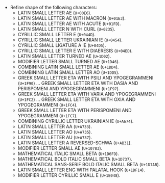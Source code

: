 * Refine shape of the following characters:
  - LATIN SMALL LETTER AE (`U+00E6`).
  - LATIN SMALL LETTER AE WITH MACRON (`U+01E3`).
  - LATIN SMALL LETTER AE WITH ACUTE (`U+01FD`).
  - LATIN SMALL LETTER N WITH CURL (`U+0235`).
  - CYRILLIC SMALL LETTER E (`U+044D`).
  - CYRILLIC SMALL LETTER UKRAINIAN IE (`U+0454`).
  - CYRILLIC SMALL LIGATURE A IE (`U+04D5`).
  - CYRILLIC SMALL LETTER E WITH DIAERESIS (`U+04ED`).
  - LATIN SMALL LETTER TURNED AE (`U+1D02`).
  - MODIFIER LETTER SMALL TURNED AE (`U+1D46`).
  - COMBINING LATIN SMALL LETTER AE (`U+1DD4`).
  - COMBINING LATIN SMALL LETTER AO (`U+1DD5`).
  - GREEK SMALL LETTER ETA WITH PSILI AND YPOGEGRAMMENI (`U+1F90`) ... GREEK SMALL LETTER ETA WITH DASIA AND PERISPOMENI AND YPOGEGRAMMENI (`U+1F97`).
  - GREEK SMALL LETTER ETA WITH VARIA AND YPOGEGRAMMENI (`U+1FC2`) ... GREEK SMALL LETTER ETA WITH OXIA AND YPOGEGRAMMENI (`U+1FC4`).
  - GREEK SMALL LETTER ETA WITH PERISPOMENI AND YPOGEGRAMMENI (`U+1FC7`).
  - COMBINING CYRILLIC LETTER UKRAINIAN IE (`U+A674`).
  - LATIN SMALL LETTER AA (`U+A733`).
  - LATIN SMALL LETTER AO (`U+A735`).
  - LATIN SMALL LETTER AU (`U+A737`).
  - LATIN SMALL LETTER A REVERSED-SCHWA (`U+AB31`).
  - MODIFIER LETTER SMALL AE (`U+10783`).
  - MATHEMATICAL ITALIC SMALL BETA (`U+1D6FD`).
  - MATHEMATICAL BOLD ITALIC SMALL BETA (`U+1D737`).
  - MATHEMATICAL SANS-SERIF BOLD ITALIC SMALL BETA (`U+1D7AB`).
  - LATIN SMALL LETTER ENG WITH PALATAL HOOK (`U+1DF14`).
  - MODIFIER LETTER CYRILLIC SMALL E (`U+1E048`).
